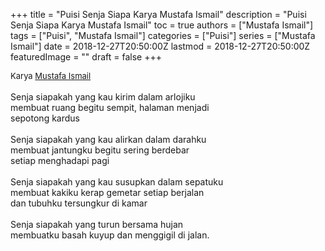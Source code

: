 +++
title = "Puisi Senja Siapa Karya Mustafa Ismail"
description = "Puisi Senja Siapa Karya Mustafa Ismail"
toc = true
authors = ["Mustafa Ismail"]
tags = ["Puisi", "Mustafa Ismail"]
categories = ["Puisi"]
series = ["Mustafa Ismail"]
date = 2018-12-27T20:50:00Z
lastmod = 2018-12-27T20:50:00Z
featuredImage = ""
draft = false
+++

<div style="text-align: justify;">
<div style="font-size: small;">Karya <a href="/authors/mustafa-ismail/" target="_blank">Mustafa Ismail</a></div><br />
Senja siapakah yang kau kirim dalam arlojiku<br />membuat ruang begitu sempit, halaman menjadi<br />sepotong kardus<br /><br />Senja siapakah yang kau alirkan dalam darahku<br />membuat jantungku begitu sering berdebar<br />setiap menghadapi pagi<br /><br />Senja siapakah yang kau susupkan dalam sepatuku<br />membuat kakiku kerap gemetar setiap berjalan<br />dan tubuhku tersungkur di kamar<br /><br />Senja siapakah yang turun bersama hujan<br />membuatku basah kuyup dan menggigil di jalan.</div>
